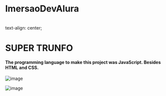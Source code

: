 # ImersaoDevAlura
<br>

<div>
  text-align: center;
<h1>SUPER TRUNFO</h1>
  
  <h4>The programming language to make this project was JavaScript. 
  Besides HTML and CSS.</h4>

![image](https://user-images.githubusercontent.com/64970716/114049585-f1bee000-9861-11eb-97b0-907054bf6d7b.png)

![image](https://user-images.githubusercontent.com/64970716/114050027-4eba9600-9862-11eb-89c2-6694fe81f699.png)

</div>
